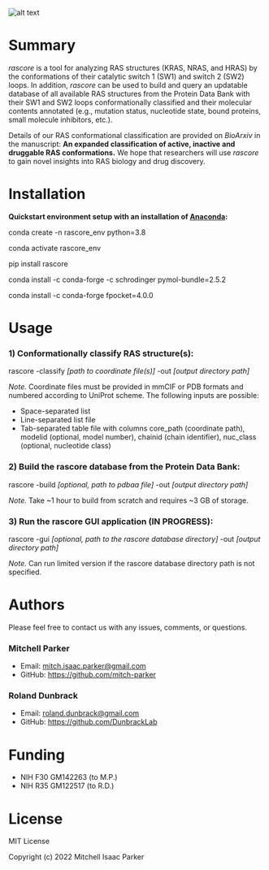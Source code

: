 ![alt text](https://github.com/mitch-parker/rascore/blob/main/src/rascore/util/data/rascore_logo.png)

# Summary

*rascore* is a tool for analyzing RAS structures (KRAS, NRAS, and HRAS) by the conformations of their catalytic switch 1 (SW1) and switch 2 (SW2) loops. In addition, *rascore* can be used to build and query an updatable database of all available RAS structures from the Protein Data Bank with their SW1 and SW2 loops conformationally classified and their molecular contents annotated (e.g., mutation status, nucleotide state, bound proteins, small molecule inhibitors, etc.). 

Details of our RAS conformational classification are provided on *BioArxiv* in the manuscript: **An expanded classification of active, inactive and druggable RAS conformations.** We hope that researchers will use *rascore* to gain novel insights into RAS biology and drug discovery. 

# Installation

**Quickstart environment setup with an installation of [Anaconda](https://www.anaconda.com/products/individual):**

conda create -n rascore_env python=3.8

conda activate rascore_env

pip install rascore

conda install -c conda-forge -c schrodinger pymol-bundle=2.5.2

conda install -c conda-forge fpocket=4.0.0

# Usage

### 1) Conformationally classify RAS structure(s):

rascore -classify *[path to coordinate file(s)]* -out *[output directory path]*

*Note.* Coordinate files must be provided in mmCIF or PDB formats and numbered according to UniProt scheme. The following inputs are possible: 
- Space-separated list
- Line-separated list file
- Tab-separated table file with columns core_path (coordinate path), modelid (optional, model number), chainid (chain identifier), nuc_class (optional, nucleotide class)

### 2) Build the rascore database from the Protein Data Bank:

rascore -build *[optional, path to pdbaa file]* -out *[output directory path]*

*Note.* Take ~1 hour to build from scratch and requires ~3 GB of storage.

### 3) Run the rascore GUI application (IN PROGRESS):

rascore -gui *[optional, path to the rascore database directory]* -out *[output directory path]*

*Note.* Can run limited version if the rascore database directory path is not specified.

# Authors

Please feel free to contact us with any issues, comments, or questions.

### Mitchell Parker

- Email: <mitch.isaac.parker@gmail.com>
- GitHub: https://github.com/mitch-parker

### Roland Dunbrack

- Email: <roland.dunbrack@gmail.com>
- GitHub: https://github.com/DunbrackLab

# Funding

- NIH F30 GM142263 (to M.P.)
- NIH R35 GM122517 (to R.D.)

# License
MIT License

Copyright (c) 2022 Mitchell Isaac Parker